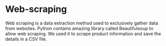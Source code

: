 # Web-scraping
Web scraping is a data extraction method used to exclusively gather data from websites. Python contains amazing library called Beautifulsoup to allow web scraping. We used it to scrape product information and save the details in a CSV file.

